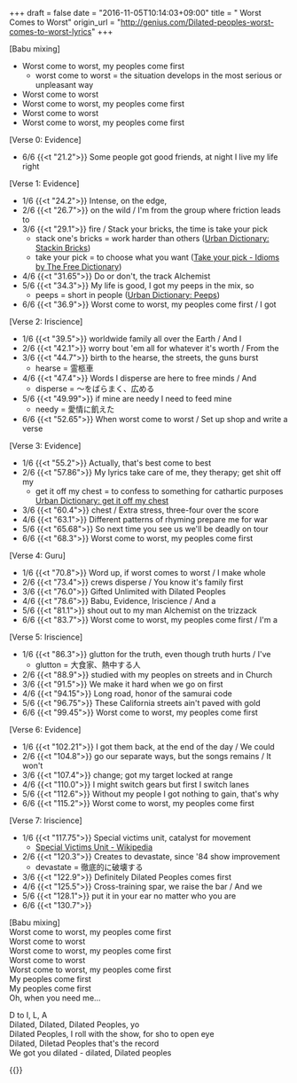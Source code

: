 +++
draft = false
date = "2016-11-05T10:14:03+09:00"
title = " Worst Comes to Worst"
origin_url = "http://genius.com/Dilated-peoples-worst-comes-to-worst-lyrics"
+++

[Babu mixing]  

* Worst come to worst, my peoples come first
  * worst come to worst = the situation develops in the most serious or unpleasant way
* Worst come to worst
* Worst come to worst, my peoples come first
* Worst come to worst
* Worst come to worst, my peoples come first

[Verse 0: Evidence]  
* 6/6 {{<t "21.2">}} Some people got good friends, at night I live my life right  
  
[Verse 1: Evidence]  
* 1/6 {{<t "24.2">}} Intense, on the edge,  
* 2/6 {{<t "26.7">}} on the wild / I'm from the group where friction leads to  
* 3/6 {{<t "29.1">}} fire / Stack your bricks, the time is take your pick  
    * stack one's bricks = work harder than others ([Urban Dictionary: Stackin Bricks](http://www.urbandictionary.com/define.php?term=Stackin%20Bricks))
    * take your pick = to choose what you want ([Take your pick \- Idioms by The Free Dictionary](http://idioms.thefreedictionary.com/take+your+pick))
* 4/6 {{<t "31.65">}} Do or don't, the track Alchemist  
* 5/6 {{<t "34.3">}} My life is good, I got my peeps in the mix, so  
    * peeps = short in people ([Urban Dictionary: Peeps](http://www.urbandictionary.com/define.php?term=Peeps))
* 6/6 {{<t "36.9">}} Worst come to worst, my peoples come first / I got

[Verse 2: Iriscience]  
* 1/6 {{<t "39.5">}} worldwide family all over the Earth / And I  
* 2/6 {{<t "42.1">}} worry bout 'em all for whatever it's worth / From the  
* 3/6 {{<t "44.7">}} birth to the hearse, the streets, the guns burst  
    * hearse = 霊柩車
* 4/6 {{<t "47.4">}} Words I disperse are here to free minds / And  
    * disperse = ～をばらまく、広める
* 5/6 {{<t "49.99">}} if mine are needy I need to feed mine  
    * needy = 愛情に飢えた
* 6/6 {{<t "52.65">}} When worst come to worst / Set up shop and write a verse
  
[Verse 3: Evidence]  
* 1/6 {{<t "55.2">}} Actually, that's best come to best  
* 2/6 {{<t "57.86">}} My lyrics take care of me, they therapy; get shit off my  
    * get it off my chest = to confess to something for cathartic purposes [Urban Dictionary: get it off my chest](http://www.urbandictionary.com/define.php?term=get%20it%20off%20my%20chest)
* 3/6 {{<t "60.4">}} chest / Extra stress, three-four over the score  
* 4/6 {{<t "63.1">}} Different patterns of rhyming prepare me for war  
* 5/6 {{<t "65.68">}} So next time you see us we'll be deadly on tour  
* 6/6 {{<t "68.3">}} Worst come to worst, my peoples come first  
  
[Verse 4: Guru]  
* 1/6 {{<t "70.8">}} Word up, if worst comes to worst / I make whole  
* 2/6 {{<t "73.4">}} crews disperse / You know it's family first  
* 3/6 {{<t "76.0">}} Gifted Unlimited with Dilated Peoples  
* 4/6 {{<t "78.6">}} Babu, Evidence, Iriscience / And a  
* 5/6 {{<t "81.1">}} shout out to my man Alchemist on the trizzack  
* 6/6 {{<t "83.7">}} Worst come to worst, my peoples come first / I'm a
  
[Verse 5: Iriscience]  
* 1/6 {{<t "86.3">}} glutton for the truth, even though truth hurts / I've  
    * glutton = 大食家、熱中する人
* 2/6 {{<t "88.9">}} studied with my peoples on streets and in Church  
* 3/6 {{<t "91.5">}} We make it hard when we go on first  
* 4/6 {{<t "94.15">}} Long road, honor of the samurai code  
* 5/6 {{<t "96.75">}} These California streets ain't paved with gold  
* 6/6 {{<t "99.45">}} Worst come to worst, my peoples come first  
  
[Verse 6: Evidence]  
* 1/6 {{<t "102.21">}} I got them back, at the end of the day / We could  
* 2/6 {{<t "104.8">}} go our separate ways, but the songs remains / It won't  
* 3/6 {{<t "107.4">}} change; got my target locked at range  
* 4/6 {{<t "110.0">}} I might switch gears but first I switch lanes  
* 5/6 {{<t "112.6">}} Without my people I got nothing to gain, that's why  
* 6/6 {{<t "115.2">}} Worst come to worst, my peoples come first  
  
[Verse 7: Iriscience]  
* 1/6 {{<t "117.75">}} Special victims unit, catalyst for movement  
    * [Special Victims Unit \- Wikipedia](https://en.wikipedia.org/wiki/Special_Victims_Unit)
* 2/6 {{<t "120.3">}} Creates to devastate, since '84 show improvement  
    * devastate = 徹底的に破壊する
* 3/6 {{<t "122.9">}} Definitely Dilated Peoples comes first  
* 4/6 {{<t "125.5">}} Cross-training spar, we raise the bar / And we  
* 5/6 {{<t "128.1">}} put it in your ear no matter who you are  
* 6/6 {{<t "130.7">}}
  
[Babu mixing]  
Worst come to worst, my peoples come first  
Worst come to worst  
Worst come to worst, my peoples come first  
Worst come to worst  
Worst come to worst, my peoples come first  
My peoples come first  
My peoples come first  
Oh, when you need me...  
  
D to I, L, A  
Dilated, Dilated, Dilated Peoples, yo  
Dilated Peoples, I roll with the show, for sho to open eye  
Dilated, Diletad Peoples that's the record  
We got you dilated - dilated, Dilated peoples  

{{<y sevZEOUXpw4>}}
